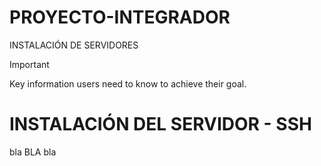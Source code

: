 # PROYECTO-INTEGRADOR
INSTALACIÓN DE SERVIDORES


> [!IMPORTANT]
> Key information users need to know to achieve their goal.


# INSTALACIÓN DEL SERVIDOR - SSH
bla
BLA
bla
